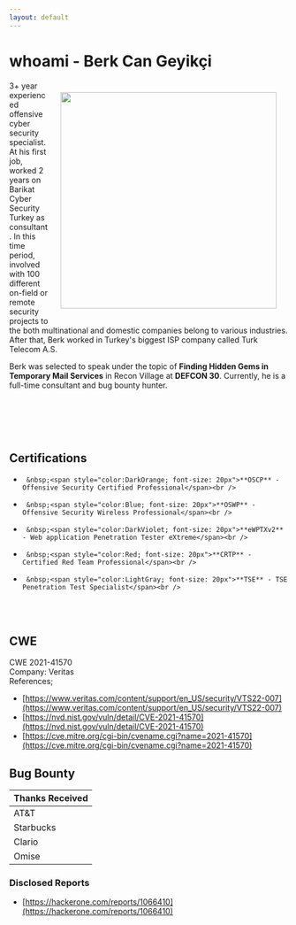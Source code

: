 ```yaml
---
layout: default
---
```

# whoami - Berk Can Geyikçi

<img align="right" style="margin:20px" width="391px" height="391px" src="https://avatars.githubusercontent.com/u/31792851?v=4">
<p>
3+ year experienced offensive cyber security specialist. At his first job, worked 2 years on Barikat Cyber Security Turkey as consultant. In this time period, involved with 100 different on-field or remote security projects to the both multinational and domestic companies belong to various industries. After that, Berk worked in Turkey's biggest ISP company called Turk Telecom A.S.  
</p>
<p>
Berk was selected to speak under the topic of <strong>Finding Hidden Gems in Temporary Mail Services</strong> in Recon Village at <strong>DEFCON 30</strong>.
Currently, he is a full-time consultant and bug bounty hunter.
</p>
<br /><br /><br /><br />

## Certifications
*      &nbsp;<span style="color:DarkOrange; font-size: 20px">**OSCP** - Offensive Security Certified Professional</span><br />
*      &nbsp;<span style="color:Blue; font-size: 20px">**OSWP** - Offensive Security Wireless Professional</span><br />
*      &nbsp;<span style="color:DarkViolet; font-size: 20px">**eWPTXv2** - Web application Penetration Tester eXtreme</span><br />
*      &nbsp;<span style="color:Red; font-size: 20px">**CRTP** - Certified Red Team Professional</span><br />
*      &nbsp;<span style="color:LightGray; font-size: 20px">**TSE** - TSE Penetration Test Specialist</span><br />
<br /><br />

## CWE

CWE 2021-41570<br />
Company: Veritas<br />
References;<br />
*  	[https://www.veritas.com/content/support/en_US/security/VTS22-007](https://www.veritas.com/content/support/en_US/security/VTS22-007)
*   [https://nvd.nist.gov/vuln/detail/CVE-2021-41570](https://nvd.nist.gov/vuln/detail/CVE-2021-41570)
*   [https://cve.mitre.org/cgi-bin/cvename.cgi?name=2021-41570](https://cve.mitre.org/cgi-bin/cvename.cgi?name=2021-41570)

## Bug Bounty

| Thanks Received   |
|:------------------|
| AT&T              | 
| Starbucks         |
| Clario            |
| Omise             |

### Disclosed Reports

*   [https://hackerone.com/reports/1066410](https://hackerone.com/reports/1066410)

<br /><br /><br />
